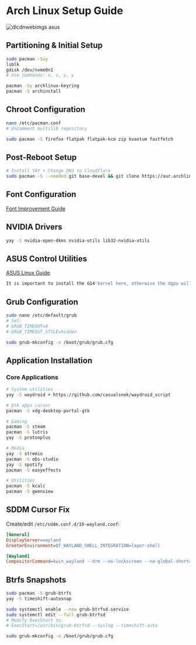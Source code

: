 
# Arch Linux Setup Guide
![dlcdnwebimgs asus](https://github.com/user-attachments/assets/a5bcb1b3-1eac-47ea-a13f-08d65e5cc2c0)


## Partitioning & Initial Setup
```bash
sudo pacman -Suy
lsblk
gdisk /dev/nvme0n1
# Use commands: x, z, y, y
```

```bash
pacman -Sy archlinux-keyring
pacman -S archinstall
```

## Chroot Configuration
```bash
nano /etc/pacman.conf
# Uncomment multilib repository
```

```bash
sudo pacman -S firefox flatpak flatpak-kcm zip kvantum fastfetch
```

## Post-Reboot Setup
```bash
# Install YAY + Change DNS to Cloudflare
sudo pacman -S --needed git base-devel && git clone https://aur.archlinux.org/yay.git && cd yay && makepkg -si
```

## Font Configuration
[Font Improvement Guide](https://github.com/davgar99/arch-linux-font-improvement-guide)

## NVIDIA Drivers
```bash
yay -S nvidia-open-dkms nvidia-utils lib32-nvidia-utils
```

## ASUS Control Utilities
[ASUS Linux Guide](https://asus-linux.org/guides/arch-guide/)
```bash
It is important to install the G14'kernel here, otherwise the dgpu will heat up if the device is turned off while charging [5/19/2025]
```
## Grub Configuration
```bash
sudo nano /etc/default/grub
# Set:
# GRUB_TIMEOUT=0
# GRUB_TIMEOUT_STYLE=hidden

sudo grub-mkconfig -o /boot/grub/grub.cfg
```

## Application Installation
### Core Applications
```bash
# System utilities
yay -S waydroid + https://github.com/casualsnek/waydroid_script

# Gtk apps cursor
pacman -S xdg-desktop-portal-gtk

# Gaming
pacman -S steam 
pacman -S lutris
yay -S protonplus

# Media
yay -S stremio
pacman -S obs-studio
yay -S spotify
pacman -S easyeffects

# Utilities
pacman -S kcalc
pacman -S gwenview
```

## SDDM Cursor Fix
Create/edit `/etc/sddm.conf.d/10-wayland.conf`:
```ini
[General]
DisplayServer=wayland
GreeterEnvironment=QT_WAYLAND_SHELL_INTEGRATION=layer-shell

[Wayland]
CompositorCommand=kwin_wayland --drm --no-lockscreen --no-global-shortcuts --locale1
```

## Btrfs Snapshots
```bash
sudo pacman -S grub-btrfs
yay -S timeshift-autosnap

sudo systemctl enable --now grub-btrfsd.service
sudo systemctl edit --full grub-btrfsd
# Modify ExecStart to:
# ExecStart=/usr/bin/grub-btrfsd --syslog --timeshift-auto

sudo grub-mkconfig -o /boot/grub/grub.cfg
```
